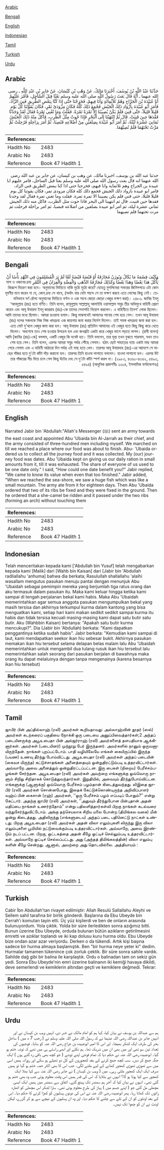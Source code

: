 [Arabic](#arabic)

[Bengali](#bengali)

[English](#english)

[Indonesian](#indonesian)

[Tamil](#tamil)

[Turkish](#turkish)

[Urdu](#urdu)

## Arabic


<div dir="rtl" lang="ar" style={{fontSize:'larger',backgroundColor:'#f8f9fa',padding:20}}>
حَدَّثَنَا عَبْدُ اللَّهِ بْنُ يُوسُفَ، أَخْبَرَنَا مَالِكٌ، عَنْ وَهْبِ بْنِ كَيْسَانَ، عَنْ جَابِرِ بْنِ عَبْدِ اللَّهِ ـ رضى الله عنهما ـ أَنَّهُ قَالَ بَعَثَ رَسُولُ اللَّهِ صلى الله عليه وسلم بَعْثًا قِبَلَ السَّاحِلِ، فَأَمَّرَ عَلَيْهِمْ أَبَا عُبَيْدَةَ بْنَ الْجَرَّاحِ وَهُمْ ثَلاَثُمِائَةٍ وَأَنَا فِيهِمْ، فَخَرَجْنَا حَتَّى إِذَا كُنَّا بِبَعْضِ الطَّرِيقِ فَنِيَ الزَّادُ، فَأَمَرَ أَبُو عُبَيْدَةَ بِأَزْوَادِ ذَلِكَ الْجَيْشِ فَجُمِعَ ذَلِكَ كُلُّهُ فَكَانَ مِزْوَدَىْ تَمْرٍ، فَكَانَ يُقَوِّتُنَا كُلَّ يَوْمٍ قَلِيلاً قَلِيلاً، حَتَّى فَنِيَ فَلَمْ يَكُنْ يُصِيبُنَا إِلاَّ تَمْرَةٌ تَمْرَةٌ‏.‏ فَقُلْتُ وَمَا تُغْنِي تَمْرَةٌ فَقَالَ لَقَدْ وَجَدْنَا فَقْدَهَا حِينَ فَنِيَتْ‏.‏ قَالَ ثُمَّ انْتَهَيْنَا إِلَى الْبَحْرِ فَإِذَا حُوتٌ مِثْلُ الظَّرِبِ، فَأَكَلَ مِنْهُ ذَلِكَ الْجَيْشُ ثَمَانِيَ عَشْرَةَ لَيْلَةً، ثُمَّ أَمَرَ أَبُو عُبَيْدَةَ بِضِلَعَيْنِ مِنْ أَضْلاَعِهِ فَنُصِبَا، ثُمَّ أَمَرَ بِرَاحِلَةٍ فَرُحِلَتْ ثُمَّ مَرَّتْ تَحْتَهُمَا فَلَمْ تُصِبْهُمَا‏.‏
</div>
<div style={{backgroundColor:'#f8f9fa',padding:20, marginBottom: 10}}><table> <thead> <tr> <th>References:</th> <th></th> </tr> </thead> <tbody><tr><td>Hadith No</td><td>2483</td></tr><tr><td>Arabic No</td><td>2483</td></tr><tr><td>Reference</td><td>Book 47 Hadith 1</td></tr></tbody></table></div>


<div dir="rtl" lang="ar" style={{fontSize:'larger',backgroundColor:'#f8f9fa',padding:20}}>
حدثنا عبد الله بن يوسف، اخبرنا مالك، عن وهب بن كيسان، عن جابر بن عبد الله رضى الله عنهما انه قال بعث رسول الله صلى الله عليه وسلم بعثا قبل الساحل، فامر عليهم ابا عبيدة بن الجراح وهم ثلاثماية وانا فيهم، فخرجنا حتى اذا كنا ببعض الطريق فني الزاد، فامر ابو عبيدة بازواد ذلك الجيش فجمع ذلك كله فكان مزودى تمر، فكان يقوتنا كل يوم قليلا قليلا، حتى فني فلم يكن يصيبنا الا تمرة تمرة. فقلت وما تغني تمرة فقال لقد وجدنا فقدها حين فنيت. قال ثم انتهينا الى البحر فاذا حوت مثل الظرب، فاكل منه ذلك الجيش ثماني عشرة ليلة، ثم امر ابو عبيدة بضلعين من اضلاعه فنصبا، ثم امر براحلة فرحلت ثم مرت تحتهما فلم تصبهما
</div>
<div style={{backgroundColor:'#f8f9fa',padding:20, marginBottom: 10}}><table> <thead> <tr> <th>References:</th> <th></th> </tr> </thead> <tbody><tr><td>Hadith No</td><td>2483</td></tr><tr><td>Arabic No</td><td>2483</td></tr><tr><td>Reference</td><td>Book 47 Hadith 1</td></tr></tbody></table></div>

## Bengali


<div dir="rtl" lang="bn" style={{fontSize:'larger',backgroundColor:'#f8f9fa',padding:20}}>
وَكَيْفَ قِسْمَةُ مَا يُكَالُ وَيُوزَنُ مُجَازَفَةً أَوْ قَبْضَةً قَبْضَةً لَمَّا لَمْ يَرَ الْمُسْلِمُونَ فِي النَّهْدِ بَأْسًا أَنْ يَأْكُلَ هَذَا بَعْضًا وَهَذَا بَعْضًا وَكَذَلِكَ مُجَازَفَةُ الذَّهَبِ وَالْفِضَّةِ وَالْقِرَانُ فِي التَّمْرِ মাপ ও ওজনের দ্রব্য কিরূপে বিতরণ করা হবে। অনুমানের ভিত্তিতে নাকি মুঠো মুঠো করে? যেহেতু মুসলিমেরা সফরের জিনিসপত্রে এটা কোন দূষণীয় মনে করেন না যে, কোন্ দ্রব্য সে খাবে, (অর্থাৎ যার যেটা পছন্দ সে তা ভক্ষণ করবে এতে দোষের কিছু নেই। তেমনিভাবে স্বর্ণ রৌপ্য অনুমানের ভিত্তিতে বণ্টন ও এক সাথে জোড়া জোড়া খেজুর ভক্ষণ করা)। ২৪৮৩. জাবির ইবনু ‘আবদুল্লাহ (রাঃ) হতে বর্ণিত। তিনি বলেন, রাসূলুল্লাহ সাল্লাল্লাহু আলাইহি ওয়াসাল্লাম সমুদ্র তীর অভিমুখে বাহিনী প্রেরণ করেন এবং আবূ উবায়দা ইবনু জাররাহ (রাঃ)-কে তাদের সেনাপতি নিয়োগ করলেন। এ বাহিনীতে তিনশ’ লোক ছিলেন। আমি তাদের মধ্যে ছিলাম। আমরা রওয়ানা হলাম। কিন্তু মাঝপথেই আমাদের পাথেয় শেষ হয়ে গেল। তখন আবূ উবায়দা (রাঃ) দলের সকলকে নিজ নিজ খাদ্যদ্রব্য এক জায়গায় জমা করার নির্দেশ দিলেন। তাই সমস্ত খাদ্যদ্রব্য জমা করা হল। এতে মোট দু’থলে খেজুর জমা করা হল। আবূ উবায়দা (রাঃ) প্রতিদিন আমাদের এই খেজুর হতে কিছু কিছু করে খেতে দিলেন। অবশেষে তাও শেষ হওয়ার উপক্রম হল এবং জনপ্রতি একটা করে খেজুর ভাগে পড়তে লাগল। (রাবী বলেন) আমি [জাবির (রাঃ)-কে] বললাম, একটি খেজুর কি যথেষ্ট হত। তিনি বললেন, তার মূল্য তখন বুঝতে পারলাম, যখন তাও শেষ হয়ে গেল। তিনি বলেন, এরপর আমরা সমুদ্র পর্যন্ত পৌঁছে গেলাম। হঠাৎ ছোট পাহাড়ের ন্যায় একটা মাছ আমরা পেয়ে গেলাম এবং এ বাহিনী আঠারো দিন পর্যন্ত এই মাছ হতে খেল। তারপর আবূ উবায়দাহ (রাঃ)-এর আদেশে সে মাছের পাঁজর হতে দু’টো কাঁটা দাঁড় করানো হল। তারপর তিনি হাওদা লাগাতে বললেন। হাওদা লাগানো হল। এরপর উট তার পাঁজরের নীচ দিয়ে চলে গেল কিন্তু উটের দেহ সে দু’টো কাঁটা স্পর্শ করল না। (২৯৮৩, ৪৩৬০-৪৩৬২, ৫৪৯৩, ৫৪৯৪) (আধুনিক প্রকাশনীঃ ২৩০৪, ইসলামিক ফাউন্ডেশনঃ)
</div>
<div style={{backgroundColor:'#f8f9fa',padding:20, marginBottom: 10}}><table> <thead> <tr> <th>References:</th> <th></th> </tr> </thead> <tbody><tr><td>Hadith No</td><td>2483</td></tr><tr><td>Arabic No</td><td>2483</td></tr><tr><td>Reference</td><td>Book 47 Hadith 1</td></tr></tbody></table></div>

## English


<div dir="ltr" lang="en" style={{fontSize:'larger',backgroundColor:'#f8f9fa',padding:20}}>
Narrated Jabir bin 'Abdullah:"Allah's Messenger (ﷺ) sent an army towards the east coast and appointed Abu 'Ubaida bin Al-Jarrah as their chief, and the army consisted of three-hundred men including myself. We marched on till we reached a place where our food was about to finish. Abu- 'Ubaida ordered us to collect all the journey food and it was collected. My (our) journey food was dates. Abu 'Ubaida kept on giving us our daily ration in small amounts from it, till it was exhausted. The share of everyone of us used to be one date only." I said, "How could one date benefit you?" Jabir replied, "We came to know its value when even that too finished." Jabir added, "When we reached the sea-shore, we saw a huge fish which was like a small mountain. The army ate from it for eighteen days. Then Abu 'Ubaida ordered that two of its ribs be fixed and they were fixed in the ground. Then he ordered that a she-camel be ridden and it passed under the two ribs (forming an arch) without touching them
</div>
<div style={{backgroundColor:'#f8f9fa',padding:20, marginBottom: 10}}><table> <thead> <tr> <th>References:</th> <th></th> </tr> </thead> <tbody><tr><td>Hadith No</td><td>2483</td></tr><tr><td>Arabic No</td><td>2483</td></tr><tr><td>Reference</td><td>Book 47 Hadith 1</td></tr></tbody></table></div>

## Indonesian


<div dir="ltr" lang="id" style={{fontSize:'larger',backgroundColor:'#f8f9fa',padding:20}}>
Telah menceritakan kepada kami ['Abdullah bin Yusuf] telah mengabarkan kepada kami [Malik] dari [Wahb bin Kaisan] dari [Jabir bin 'Abdullah radliallahu 'anhuma] bahwa dia berkata; Rasulullah shallallahu 'alaihi wasallam mengutus pasukan menuju pantai dengan menunjuk Abu 'Ubaidah sebagai pemimpin mereka yang berjumlah tiga ratus orang dan aku termasuk dalam pasukan itu. Maka kami keluar hingga ketika kami sampai di tengah perjalanan bekal kami habis. Maka Abu 'Ubaidah memerintahkan agar semua anggota pasukan mengumpulkan bekal yang masih tersisa dan akhirnya terkumpul kurma dalam kantong yang bisa menguatkan kami, setiap hari kami makan sedikit sedikit sampai kurma itu habis dan tidak tersisa kecuali masing-masing kami dapat satu butir satu butir. Aku (Wahbbin Kaisan) bertanya: "Apakah satu butir kurma mencukupi?". Dia (Jabir bin 'Abdullah) berkata: "Kami dapatkan penggantinya ketika sudah habis". Jabir berkata: "Kemudian kami sampai di laut, kami mendapatkan seekor ikan hiu sebesar bukit. Akhirnya pasukan memakan ikan hiu tersebut selama delapan belas malam lalu Abu 'Ubaidah memerintahkan untuk mengambil dua tulang rusuk ikan hiu tersebut lalu memerintahkan salah seorang dari pasukan berjalan di bawahnya maka orang itu dapat melaluinya dengan tanpa mengenainya (karena besarnya ikan hiu tersebut)
</div>
<div style={{backgroundColor:'#f8f9fa',padding:20, marginBottom: 10}}><table> <thead> <tr> <th>References:</th> <th></th> </tr> </thead> <tbody><tr><td>Hadith No</td><td>2483</td></tr><tr><td>Arabic No</td><td>2483</td></tr><tr><td>Reference</td><td>Book 47 Hadith 1</td></tr></tbody></table></div>

## Tamil


<div dir="ltr" lang="ta" style={{fontSize:'larger',backgroundColor:'#f8f9fa',padding:20}}>
ஜாபிர் பின் அப்தில்லாஹ் (ரலி) அவர்கள் கூறியதாவது: அல்லாஹ்வின் தூதர் (ஸல்) அவர்கள் கடற்கரைப் பகுதியை நோக்கி ஒரு படையை அனுப்பிவைத்தார்கள்;2 அந்தப் படையினருக்கு அபூஉபைதா பின் அல்ஜர்ராஹ் (ரலி) அவர்களைத் தளபதியாக ஆக்கினார்கள். அவர்கள் (படையினர்) முந்நூறு பேர் இருந்தனர். அவர்களில் நானும் ஒருவனாயிருந்தேன். நாங்கள் புறப்பட்டோம். பாதி வழியிலேயே எங்கள் கையிருப்பில் இருந்த (பயண) உணவு தீர்ந்து போய்விட்டது. அபூஉபைதா (ரலி) அவர்கள் அந்தப் படையின் (கைவச மிருந்த) கட்டுச்சாதங்கள் அனைத்தையும் ஒன்றுதிரட்டும்படி உத்தரவிட்டார்கள். அவ்வாறே அவை அனைத்தும் ஒன்றுதிரட்டப்பட்டன. இரு பைகள் (நிறைய) பேரீச்சம்பழங்கள் சேர்ந்தன. அபூஉபைதா (ரலி) அவர்கள் அவற்றை எங்களுக்கு ஒவ்வொரு நாளும் சிறிது சிறிதாகக் கொடுத்துவந்தார்கள். இறுதியில், அவையும் தீர்ந்துபோய்விட்டன. எங்களுக்கு (ஆளுக்கு) ஒவ்வொரு பேரீச்சம் பழம்தான் கிடைத்துவந்தது. லிஇதை ஜாபிர் (ரலி) அவர்கள் சொன்னபோது, இதைக் கேட்டுக்கொண்டிருந்த அறிவிப்பாளர் வஹ்ப் பின் கைசான் (ரஹ்) அவர்கள், ‘‘ஒரு பேரீச்சம் பழம் எப்படிப் போதும்?” என்று கேட்டார். அதற்கு ஜாபிர் (ரலி) அவர்கள், ‘‘அதுவும் தீர்ந்துபோன பின்புதான் அதன் மதிப்பை நாங்கள் உணர்ந்தோம்” என்று பதிலளித்தார்கள்லி பிறகு நாங்கள் கடல்வரை வந்துசேர்ந்துவிட்டோம். அங்கு தற்செயலாக சிறிய மலை போன்ற (திமிங்கல வகை) மீன் ஒன்று கிடைத்தது. அதிலிருந்து (எங்களுடைய) அந்தப் படை பதினெட்டு நாட்கள் உண்டது. பிறகு அபூஉபைதா (ரலி) அவர்கள் அதன் விலா எலும்புகளி லிருந்து இரு விலா எலும்புகளை பூமியில் நட்டுவைக்கும்படி உத்தரவிட்டார்கள். அவ்வாறே, அவை இரண்டும் நடப் பட்டன. பிறகு, ஒட்டகத்தை அதன் கீழே ஓட்டிச் செல்லும்படி உத்தரவிட்டார்கள். அவ்வாறே ஓட்டிச் செல்லப்பட்டது. அது (அந்தத் திமிங்கலத்தின்) விலா எலும்பு களின் கீழே சென்றது. ஆனால், அவற்றை அது தொடவில்லை. அத்தியாயம் :
</div>
<div style={{backgroundColor:'#f8f9fa',padding:20, marginBottom: 10}}><table> <thead> <tr> <th>References:</th> <th></th> </tr> </thead> <tbody><tr><td>Hadith No</td><td>2483</td></tr><tr><td>Arabic No</td><td>2483</td></tr><tr><td>Reference</td><td>Book 47 Hadith 1</td></tr></tbody></table></div>

## Turkish


<div dir="ltr" lang="tr" style={{fontSize:'larger',backgroundColor:'#f8f9fa',padding:20}}>
Cabir İbn Abdullah'tan rivayet edilmiştir: Allah Resulü Sallallahu Aleyhi ve Sellem sahil tarafına bir birlik gönderdi. Başlarına da Ebu Ubeyde bin Cerrah'ı komutan tayin etti. Üç yüz kişilerdi ve ben de onların arasında bulunuyordum. Yola çıktık. Yolda bir süre ilerledikten sonra azığımız bitti. Bunun üzerine Ebu Ubeyde, orduda bulunan bütün azıkların getirilmesini emretti ve azıklar toplandı ve iki kap dolusu kuru hurma oldu. Ebu Ubeyde bize ondan azar azar veriyordu. Derken o da tükendi. Artık kişi başına sadece bir hurma almaya başlamıştık. Ben "bir hurma neye yeter ki" dedim. Hurmalar tamamen tükenince çok zorluk çektik. Bir süre sonra sahile vardık. Sahilde dağ gibi bir balina ile karşılaştık. Ordu o balinadan tam on sekiz gün yedi. Sonra Ebu Ubeyde'nin emri üzerine balinanın iki kemiği havaya dikildi, deve semerlendi ve kemiklerin altından geçti ve kemiklere değmedi. Tekrar:
</div>
<div style={{backgroundColor:'#f8f9fa',padding:20, marginBottom: 10}}><table> <thead> <tr> <th>References:</th> <th></th> </tr> </thead> <tbody><tr><td>Hadith No</td><td>2483</td></tr><tr><td>Arabic No</td><td>2483</td></tr><tr><td>Reference</td><td>Book 47 Hadith 1</td></tr></tbody></table></div>

## Urdu


<div dir="rtl" lang="ur" style={{fontSize:'larger',backgroundColor:'#f8f9fa',padding:20}}>
ہم سے عبداللہ بن یوسف نے بیان کیا، کہا ہم کو امام مالک نے خبر دی، انہیں وہب بن کیسان نے اور انہیں جابر بن عبداللہ رضی اللہ عنہما نے کہ رسول اللہ صلی اللہ علیہ وسلم نے ( رجب 7 ھ میں ) ساحل بحر کی طرف ایک لشکر بھیجا۔ اور اس کا امیر ابوعبیدہ بن جراح رضی اللہ عنہ کو بنایا۔ فوجیوں کی تعداد تین سو تھی اور میں بھی ان میں شریک تھا۔ ہم نکلے اور ابھی راستے ہی میں تھے کہ توشہ ختم ہو گیا۔ ابوعبیدہ رضی اللہ عنہ نے حکم دیا کہ تمام فوجی اپنے توشے ( جو کچھ بھی باقی رہ گئے ہوں ) ایک جگہ جمع کر دیں۔ سب کچھ جمع کرنے کے بعد کھجوروں کے کل دو تھیلے ہو سکے اور روزانہ ہمیں اسی میں سے تھوڑی تھوڑی کھجور کھانے کے لیے ملنے لگی۔ جب اس کا بھی اکثر حصہ ختم ہو گیا تو ہمیں صرف ایک ایک کھجور ملتی رہی۔ میں ( وہب بن کیسان ) نے جابر رضی اللہ عنہ سے کہا بھلا ایک کھجور سے کیا ہوتا ہو گا؟ انہوں نے بتلایا کہ اس کی قدر ہمیں اس وقت معلوم ہوئی جب وہ بھی ختم ہو گئی تھی۔ انہوں نے بیان کیا کہ آخر ہم سمندر تک پہنچ گئے۔ اتفاق سے سمندر میں ہمیں ایک ایسی مچھلی مل گئی جو ( اپنے جسم میں ) پہاڑ کی طرح معلوم ہوتی تھی۔ سارا لشکر اس مچھلی کو اٹھارہ راتوں تک کھاتا رہا۔ پھر ابوعبیدہ رضی اللہ عنہ نے اس کی دونوں پسلیوں کو کھڑا کرنے کا حکم دیا۔ اس کے بعد اونٹوں کو ان کے تلے سے چلنے کا حکم دیا۔ اور وہ ان پسلیوں کے نیچے سے ہو کر گزرے، لیکن اونٹ نے ان کو چھوا تک نہیں۔
</div>
<div style={{backgroundColor:'#f8f9fa',padding:20, marginBottom: 10}}><table> <thead> <tr> <th>References:</th> <th></th> </tr> </thead> <tbody><tr><td>Hadith No</td><td>2483</td></tr><tr><td>Arabic No</td><td>2483</td></tr><tr><td>Reference</td><td>Book 47 Hadith 1</td></tr></tbody></table></div>